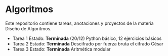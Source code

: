 # Algoritmos
Este repositorio contiene tareas, anotaciones y proyectos de la materia Diseño de Algoritmos.
- Tarea 1 Estado: **Terminada** (20/12)
    Python básico, 12 ejercicios básicos
- Tarea 2 Estado: **Terminada**
    Descifrado por fuerza bruta el cifrado César
- Tarea 3 Estado: **Terminada**
    Aritmética modular